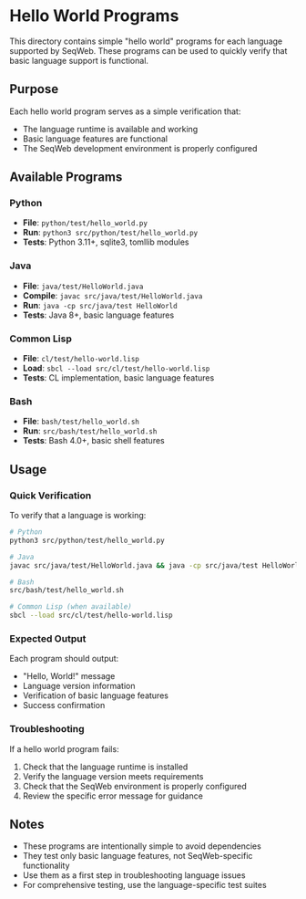 # Hello World Programs

This directory contains simple "hello world" programs for each language supported by SeqWeb. These programs can be used to quickly verify that basic language support is functional.

## Purpose

Each hello world program serves as a simple verification that:
- The language runtime is available and working
- Basic language features are functional
- The SeqWeb development environment is properly configured

## Available Programs

### Python
- **File**: `python/test/hello_world.py`
- **Run**: `python3 src/python/test/hello_world.py`
- **Tests**: Python 3.11+, sqlite3, tomllib modules

### Java
- **File**: `java/test/HelloWorld.java`
- **Compile**: `javac src/java/test/HelloWorld.java`
- **Run**: `java -cp src/java/test HelloWorld`
- **Tests**: Java 8+, basic language features

### Common Lisp
- **File**: `cl/test/hello-world.lisp`
- **Load**: `sbcl --load src/cl/test/hello-world.lisp`
- **Tests**: CL implementation, basic language features

### Bash
- **File**: `bash/test/hello_world.sh`
- **Run**: `src/bash/test/hello_world.sh`
- **Tests**: Bash 4.0+, basic shell features

## Usage

### Quick Verification
To verify that a language is working:

```bash
# Python
python3 src/python/test/hello_world.py

# Java
javac src/java/test/HelloWorld.java && java -cp src/java/test HelloWorld

# Bash
src/bash/test/hello_world.sh

# Common Lisp (when available)
sbcl --load src/cl/test/hello-world.lisp
```

### Expected Output
Each program should output:
- "Hello, World!" message
- Language version information
- Verification of basic language features
- Success confirmation

### Troubleshooting
If a hello world program fails:
1. Check that the language runtime is installed
2. Verify the language version meets requirements
3. Check that the SeqWeb environment is properly configured
4. Review the specific error message for guidance

## Notes

- These programs are intentionally simple to avoid dependencies
- They test only basic language features, not SeqWeb-specific functionality
- Use them as a first step in troubleshooting language issues
- For comprehensive testing, use the language-specific test suites
